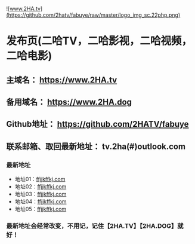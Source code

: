 ![www.2HA.tv](https://github.com/2hatv/fabuye/raw/master/logo_img_sc.22php.png)  
# 发布页(二哈TV，二哈影视，二哈视频，二哈电影)  

 ## 主域名： https://www.2HA.tv  
 ## 备用域名： https://www.2HA.dog  
 ## Github地址： https://github.com/2HATV/fabuye  
 ## 联系邮箱、取回最新地址： tv.2ha(#)outlook.com  

### 最新地址
* 地址01：[ffjjkffkj.com](http://fgrhhhj.org/)
* 地址02：[ffjjkffkj.com](http://fgrhhhj.org/)
* 地址03：[ffjjkffkj.com](http://fgrhhhj.org/)
* 地址04：[ffjjkffkj.com](http://fgrhhhj.org/)
* 地址05：[ffjjkffkj.com](http://fgrhhhj.org/)
### 最新地址会经常改变，不用记，记住【2HA.TV】【2HA.DOG】就好！
